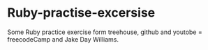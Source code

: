 # Ruby-practise-excersise
Some Ruby practice exercise form treehouse, github and youtobe = freecodeCamp and Jake Day Williams.

